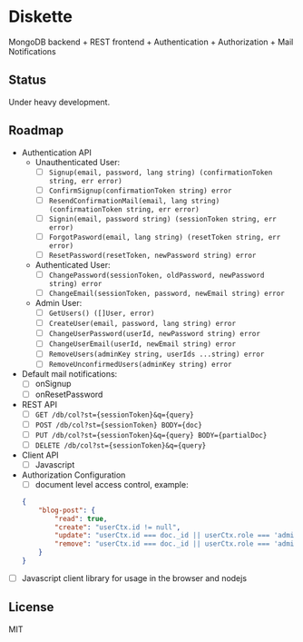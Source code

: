 # Diskette

MongoDB backend + REST frontend + Authentication + Authorization + Mail Notifications

## Status

Under heavy development.

## Roadmap

- Authentication API
    - Unauthenticated User:
        - [ ] `Signup(email, password, lang string) (confirmationToken string, err error)`
        - [ ] `ConfirmSignup(confirmationToken string) error`
        - [ ] `ResendConfirmationMail(email, lang string) (confirmationToken string, err error)`
        - [ ] `Signin(email, password string) (sessionToken string, err error)`
        - [ ] `ForgotPasword(email, lang string) (resetToken string, err error)`
        - [ ] `ResetPassword(resetToken, newPassword string) error`
    - Authenticated User:
        - [ ] `ChangePassword(sessionToken, oldPassword, newPassword string) error`
        - [ ] `ChangeEmail(sessionToken, password, newEmail string) error`
    - Admin User:
        - [ ] `GetUsers() ([]User, error)`
        - [ ] `CreateUser(email, password, lang string) error`
        - [ ] `ChangeUserPassword(userId, newPassword string) error`
        - [ ] `ChangeUserEmail(userId, newEmail string) error`
        - [ ] `RemoveUsers(adminKey string, userIds ...string) error`
        - [ ] `RemoveUnconfirmedUsers(adminKey string) error`
- Default mail notifications:
    - [ ] onSignup
    - [ ] onResetPassword
- REST API
    - [ ] `GET /db/col?st={sessionToken}&q={query}`
    - [ ] `POST /db/col?st={sessionToken} BODY={doc}`
    - [ ] `PUT /db/col?st={sessionToken}&q={query} BODY={partialDoc}`
    - [ ] `DELETE /db/col?st={sessionToken}&q={query}`
- Client API
    - [ ] Javascript
- Authorization Configuration
    - [ ] document level access control, example:
    ```json
    {
        "blog-post": {
            "read": true,
            "create": "userCtx.id != null",
            "update": "userCtx.id === doc._id || userCtx.role === 'admin'",
            "remove": "userCtx.id === doc._id || userCtx.role === 'admin'"
        }
    }
    ```
- [ ] Javascript client library for usage in the browser and nodejs

## License

MIT
